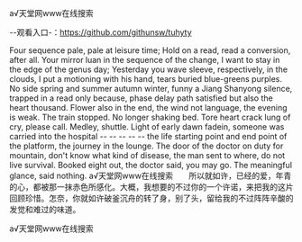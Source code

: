 а√天堂网www在线搜索

--观看入口-：https://github.com/githunsw/tuhyty

Four sequence pale, pale at leisure time;
Hold on a read, read a conversion, after all.
Your mirror luan in the sequence of the change, I want to stay in the edge of the genus day;
Yesterday you wave sleeve, respectively, in the clouds, I put a motioning with his hand, tears buried blue-greens purples.
No side spring and summer autumn winter, funny a Jiang Shanyong silence, trapped in a read only because, phase delay path satisfied but also the heart thousand.
Flower also in the end, the wind not language, the evening is weak.
The train stopped.
No longer shaking bed.
Tore heart crack lung of cry, please call.
Medley, shuttle.
Light of early dawn fadein, someone was carried into the hospital -- -- -- -- -- the life starting point and end point of the platform, the journey in the lounge.
The door of the doctor on duty for mountain, don't know what kind of disease, the man sent to where, do not live survival.
Booked eight out, the doctor said, you may go.
The meaningful glance, said nothing.
а√天堂网www在线搜索　　所以就如许，已经的爱，年青的心，都被那一抹赤色所感化。大概，我想要的不过你的一个许诺，来把我的这片回顾珍惜。怎奈，你就如许破釜沉舟的转了身，别了头，留给我的不过阵阵辛酸的发觉和难过的味道。

а√天堂网www在线搜索
